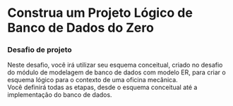 # Construa um Projeto Lógico de Banco de Dados do Zero

### Desafio de projeto

Neste desafio, você irá utilizar seu esquema conceitual, criado no desafio do módulo de modelagem de banco de dados com modelo ER, para criar o esquema lógico para o contexto de uma oficina mecânica.   
Você definirá todas as etapas, desde o esquema conceitual até a implementação do banco de dados.

